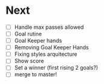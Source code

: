 # Next

- [ ] Handle max passes allowed
- [ ] Goal rutine
- [ ] Goal Keeper hands
- [ ] Removing Goal Keeper Hands
- [ ] Fixing styles arquitecture
- [ ] Show score
- [ ] Set a winner (first rising 2 goals?)
- [ ] merge to master!
